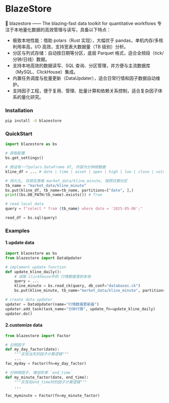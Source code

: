 # BlazeStore 
🚀 blazestore —— The blazing-fast data toolkit for quantitative workflows
专注于本地量化数据的高效管理与读写，具备以下特点：
- 极致本地性能：借助 polars（Rust 实现），大幅优于 pandas，单机内存/多核利用率高，I/O 高效，支持宽表大数据量（TB 级别）分析。
- 分区与列式存储：自动按日期等分区，底层 Parquet 格式，适合全频段（tick/分钟/日线）数据。
- 支持本地高效的数据读写、SQL 查询、分区管理，并方便与主流数据库（MySQL、ClickHouse）集成。
- 内置任务调度与批量更新（DataUpdater），适合日常行情和因子数据自动维护。
- 支持因子工程，便于复用、管理、批量计算和依赖关系控制，适合复杂因子体系的量化研究。

### Installation
```bash
pip install -U blazestore
```

### QuickStart
```python
import blazestore as bs

# 获取配置
bs.get_settings()

# 假设有一个polars.DataFrame df, 内容为分钟频数据
kline_df = ... # date | time | asset | open | high | low | close | volume

# 持久化, 存放在表格 market_data/kline_minute, 按照日期分区
tb_name = "market_data/kline_minute"
bs.put(kline_df, tb_name=tb_name, partitions=["date", ],)
print((bs.DB_PATH/tb_name).exists()) # True

# read local data
query = f"select * from {tb_name} where date = '2025-05-06';"

read_df = bs.sql(query)
```

### Examples
#### 1.update data
```python
import blazestore as bs
from blazestore import DataUpdater

# implement update function
def update_kline_daily():
    # 读取 clickhouse中的 行情数据落到本地
    query = ...
    kline_minute = bs.read_ck(query, db_conf="databases.ck")
    bs.put(kline_minute, tb_name="market_data/kline_minute", partitions=["date", ])

# create data updater
updater = DataUpdater(name="行情数据更新器")
updater.add_task(task_name="分钟行情", update_fn=update_kline_daily)
updater.do()
```

#### 2.customize data
```python
from blazestore import Factor

# 日频因子
def my_day_factor(date):
    """实现当天的因子计算逻辑"""
    ...
fac_myday = Factor(fn=my_day_factor)

# 分钟频因子, 增加形参 `end_time`
def my_minute_factor(date, end_time):
    """实现在end_time时的因子计算逻辑"""
    ...

fac_myminute = Factor(fn=my_minute_factor)
```
